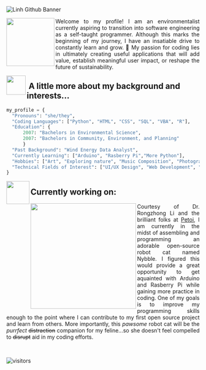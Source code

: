 ![Linh Github Banner](https://user-images.githubusercontent.com/112219182/188278400-b7fc12cc-2089-4e80-8b52-60bacd8af9d6.gif)

<img align='left' src="https://user-images.githubusercontent.com/112219182/188272138-60e62297-a4a6-4cfe-919d-e481493a7386.gif" width="125">
<p align="justify">
Welcome to my profile! I am an environmentalist currently aspiring to transition into software engineering as a self-taught programmer. Although this marks the beginning of my journey, I have an insatiable drive to constantly learn and grow. 🌱  My passion for coding lies in ultimately creating useful applications that will add value, establish meaningful user impact, or reshape the future of sustainability. 
</p>

<img align='left' src="https://media0.giphy.com/media/f6hnhHkks8bk4jwjh3/giphy.gif" width="50">
<h2>&nbsp;A little more about my background and interests...</h2>

```python
my_profile = {
  "Pronouns": "she/they",
  "Coding Languages": ["Python", "HTML", "CSS", "SQL", "VBA", "R"],
  "Education": {
      2007: "Bachelors in Environmental Science",
      2007: "Bachelors in Community, Environment, and Planning"
      }
  "Past Background": "Wind Energy Data Analyst",
  "Currently Learning": ["Arduino", "Rasberry Pi","More Python"],
  "Hobbies": ["Art", "Exploring nature", "Music Composition", "Photography", "Getting lost in books", "Globe-trotting"],
  "Technical Fields of Interest": ["UI/UX Design", "Web Development", "Machine Learning", "Blockchain Technology"]
}
```

<img align='left' src="https://c.tenor.com/sZ94rds4ZqQAAAAM/o2-o2robot.gif" width="60">
<h2> Currently working on: </h2>
<img align='left' src="https://www.photofunky.net/output/image/c/2/3/4/c234ad/photofunky.gif" width="275">
<p align="justify">
Courtesy of Dr. Rongzhong Li and the brilliant folks at <a href="https://github.com/PetoiCamp">Petoi</a>, I am currently in the midst of assembling and programming an adorable open-source robot cat named Nybble.  I figured this would provide a great opportunity to get aquainted with Arduino and Rasberry Pi while gaining more practice in coding.  One of my goals is to improve my programming skills enough to the point where I can contribute to my first open source project and learn from others.  More importantly, this <i>pawsome</i> robot cat will be the <i>purrfect</i> <s>distraction</s> companion for my feline...so she doesn't feel compelled to <s>disrupt</s> aid in my coding efforts.
</p>
<br>

![visitors](https://visitor-badge.glitch.me/badge?page_id=mlhuynh.visitor-badge.id&left_color=cadetblue&right_color=mediumturquoise)
  
<!---
mlhuynh/mlhuynh is a ✨ special ✨ repository because its `README.md` (this file) appears on your GitHub profile.
You can click the Preview link to take a look at your changes.
--->
